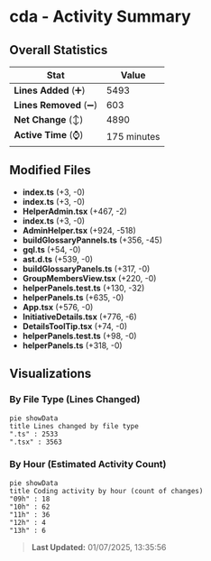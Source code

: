 # cda - Activity Summary 

## Overall Statistics

| Stat                   | Value                                                             |
| ---------------------- | ----------------------------------------------------------------- |
| **Lines Added** (➕)   | 5493                                          |
| **Lines Removed** (➖) | 603                                        |
| **Net Change** (↕)    | 4890                |
| **Active Time** (⌚)   | 175 minutes |


## Modified Files
- **index.ts** (+3, -0)
- **index.ts** (+3, -0)
- **HelperAdmin.tsx** (+467, -2)
- **index.ts** (+3, -0)
- **AdminHelper.tsx** (+924, -518)
- **buildGlossaryPannels.ts** (+356, -45)
- **gql.ts** (+54, -0)
- **ast.d.ts** (+539, -0)
- **buildGlossaryPanels.ts** (+317, -0)
- **GroupMembersView.tsx** (+220, -0)
- **helperPanels.test.ts** (+130, -32)
- **helperPanels.ts** (+635, -0)
- **App.tsx** (+576, -0)
- **InitiativeDetails.tsx** (+776, -6)
- **DetailsToolTip.tsx** (+74, -0)
- **helperPanels.test.ts** (+98, -0)
- **helperPanels.ts** (+318, -0)

## Visualizations

### By File Type (Lines Changed)

```mermaid
pie showData
title Lines changed by file type
".ts" : 2533
".tsx" : 3563
```

### By Hour (Estimated Activity Count)

```mermaid
pie showData
title Coding activity by hour (count of changes)
"09h" : 18
"10h" : 62
"11h" : 36
"12h" : 4
"13h" : 6
```


> **Last Updated:** 01/07/2025, 13:35:56